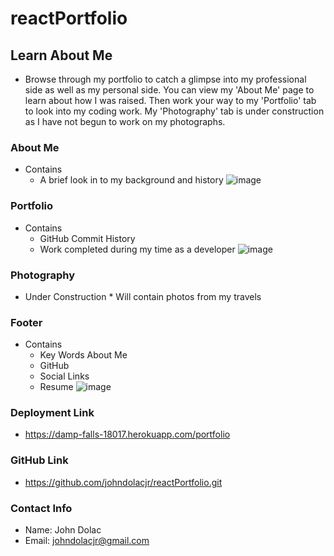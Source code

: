 
# reactPortfolio

## Learn About Me

  * Browse through my portfolio to catch a glimpse into my professional side as well as my personal side. You can view my 'About Me' page to learn about how I was raised. Then work your way to my 'Portfolio' tab to look into my coding work. My 'Photography' tab is under construction as I have not begun to work on my photographs. 
  
### About Me
  * Contains 
    * A brief look in to my background and history
![image](https://user-images.githubusercontent.com/69832533/107858766-18791100-6df3-11eb-8d8c-a4c5e8841ea8.png)

### Portfolio 
  * Contains 
    * GitHub Commit History
    * Work completed during my time as a developer
![image](https://user-images.githubusercontent.com/69832533/107858756-131bc680-6df3-11eb-949d-62d63d0c2a8b.png)

### Photography 
   * Under Construction
    * Will contain photos from my travels 

### Footer
  * Contains
    * Key Words About Me
    * GitHub
    * Social Links
    * Resume 
![image](https://user-images.githubusercontent.com/69832533/107858736-0bf4b880-6df3-11eb-80fe-5986550ed55e.png)

### Deployment Link 
* https://damp-falls-18017.herokuapp.com/portfolio

### GitHub Link 
* https://github.com/johndolacjr/reactPortfolio.git

### Contact Info 
* Name: John Dolac 
* Email: johndolacjr@gmail.com 
